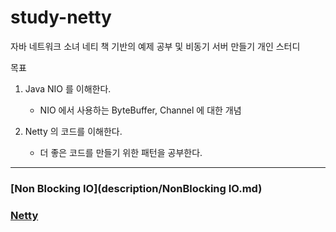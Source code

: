 
# study-netty

자바 네트워크 소녀 네티 책 기반의 예제 공부 및 비동기 서버 만들기 개인 스터디

목표

1. Java NIO 를 이해한다.
    - NIO 에서 사용하는 ByteBuffer, Channel 에 대한 개념

2. Netty 의 코드를 이해한다.
    - 더 좋은 코드를 만들기 위한 패턴을 공부한다.


<hr>

### [Non Blocking IO](description/NonBlocking IO.md)

### [Netty](description/Netty.md)
